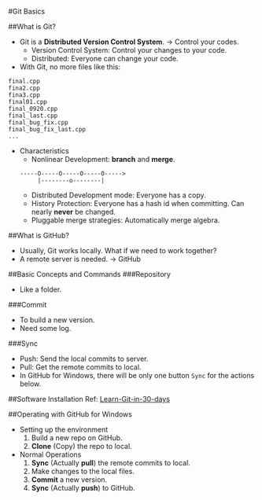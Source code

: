 #Git Basics

##What is Git?
* Git is a **Distributed Version Control System**. -> Control your codes.
    * Version Control System: Control your changes to your code.
    * Distributed: Everyone can change your code.
* With Git, no more files like this:
```
final.cpp
fina2.cpp
fina3.cpp
final01.cpp
final_0920.cpp
final_last.cpp
final_bug_fix.cpp
final_bug_fix_last.cpp
...
```
* Characteristics
    * Nonlinear Development: **branch** and **merge**.
    ```
    -----O-----O-----O-----O----->
         |--------o--------|
    ```
    * Distributed Development mode: Everyone has a copy.
    * History Protection: Everyone has a hash id when committing. Can nearly **never** be changed.
    * Pluggable merge strategies: Automatically merge algebra.

##What is GitHub?
* Usually, Git works locally. What if we need to work together?
* A remote server is needed. -> GitHub

##Basic Concepts and Commands
###Repository
* Like a folder.

###Commit
* To build a new version.
* Need some log.

###Sync
* Push: Send the local commits to server.
* Pull: Get the remote commits to local.
* In GitHub for Windows, there will be only one button `Sync` for the actions below.

##Software Installation
Ref: [Learn-Git-in-30-days](https://github.com/doggy8088/Learn-Git-in-30-days/blob/master/docs/02%20%E5%9C%A8%20Windows%20%E5%B9%B3%E5%8F%B0%E5%BF%85%E8%A3%9D%E7%9A%84%E4%B8%89%E5%A5%97%20Git%20%E5%B7%A5%E5%85%B7.markdown)

##Operating with GitHub for Windows
* Setting up the environment
    1. Build a new repo on GitHub.
    2. **Clone** (Copy) the repo to local.
* Normal Operations
    1. **Sync** (Actually **pull**) the remote commits to local.
    2. Make changes to the local files.
    3. **Commit** a new version.
    4. **Sync** (Actually **push**) to GitHub.
